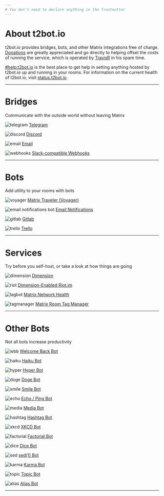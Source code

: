 ```yaml
---
# You don’t need to declare anything in the frontmatter
---
```


<div class="info-box">

# About t2bot.io

t2bot.io provides bridges, bots, and other Matrix integrations free of charge.
[Donations](/donations) are greatly appreciated and go directly to helping offset
the costs of running the service, which is operated by [TravisR](https://matrix.to/#/@travis:t2l.io) in his spare time.

[#help:t2bot.io](https://matrix.to/#/#help:t2bot.io) is the best place to get help in
setting anything hosted by t2bot.io up and running in your rooms. For information on
the current health of t2bot.io, visit [status.t2bot.io](https://status.t2bot.io).

</div>

<hr class="spacer" />

<div class="section">

# Bridges

Communicate with the outside world without leaving Matrix

<div class="cards">

<div class="card">

![telegram](/assets/img/mx-telegram.png)
[Telegram](/telegram)

</div>

<div class="card">

![discord](/assets/img/mx-discord.png)
[Discord](/discord)

</div>

<!-- <div class="card">

![hangouts](/assets/img/mx-hangouts.png)
[Hangouts](/hangouts)

</div> -->

<!-- <div class="card">

![fbmessenger](/assets/img/mx-fbmessenger.png)
[Facebook Messenger](/messenger)

</div> -->

<div class="card">

![email](/assets/img/mx-email.png)
[Email](/email)

</div>

<div class="card">

![webhooks](/assets/img/mx-webhooks.png)
[Slack-compatible Webhooks](/webhooks)

</div>

</div>

</div>

<hr class="spacer" />

<div class="section">

# Bots

Add utility to your rooms with bots

<div class="cards">

<div class="card">

![voyager](/assets/img/mx-voyager.png)
[Matrix Traveler (Voyager)](/voyager)

</div>

<div class="card">

![email notifications bot](/assets/img/mx-email-bot.png)
[Email Notifications](/emailbot)

</div>

<div class="card">

![gitlab](/assets/img/mx-gitlab.png)
[Gitlab](/gitlab)

</div>

<div class="card">

![trello](/assets/img/mx-trello.png)
[Trello](/trellobot)

</div>

</div>

</div>

<hr class="spacer" />

<div class="section">

# Services

Try before you self-host, or take a look at how things are going

<div class="cards">

<div class="card">

![dimension](/assets/img/mx-dimension.png)
[Dimension](https://dimension.t2bot.io)

</div>

<div class="card">

![riot](/assets/img/mx-riot.png)
[Dimension-Enabled Riot.im](https://riot.t2host.io)

</div>

<div class="card">

![lagbot](/assets/img/mx-lagbot.png)
[Matrix Network Health](https://lag.t2bot.io)

</div>

<div class="card">

![tagmanager](/assets/img/mx-tag-manager.png)
[Matrix Room Tag Manager](https://tags.t2bot.io)

</div>

</div>

</div>

<hr class="spacer" />

<div class="section">

# Other Bots

Not all bots increase productivity

<div class="cards">

<div class="card">

![wbb](/assets/img/mx-welcomeback.png)
[Welcome Back Bot](/welcomebackbot)

</div>

<div class="card">

![haiku](/assets/img/mx-haiku.png)
[Haiku Bot](/haikubot)

</div>

<div class="card">

![hyper](/assets/img/mx-hyperbot.png)
[Hyper Bot](/hyperbot)

</div>

<div class="card">

![doge](/assets/img/mx-doge.png)
[Doge Bot](/dogebot)

</div>

<div class="card">

![smile](/assets/img/mx-smile.png)
[Smile Bot](/smilebot)

</div>

<div class="card">

![echo](/assets/img/mx-echo.png)
[Echo / Ping Bot](/echobot)

</div>

<div class="card">

![media](/assets/img/mx-media.png)
[Media Bot](/mediabot)

</div>

<div class="card">

![hashtag](/assets/img/mx-hashtag.png)
[Hashtag Bot](/hashtagbot)

</div>

<div class="card">

![xkcd](/assets/img/mx-xkcd.png)
[XKCD Bot](/xkcdbot)

</div>

<div class="card">

![factorial](/assets/img/mx-factorial.png)
[Factorial Bot](/factorialbot)

</div>

<div class="card">

![dice](/assets/img/mx-dice.png)
[Dice Bot](/dicebot)

</div>

<div class="card">

![sed](/assets/img/mx-sed.png)
[sed(1) Bot](/sedbot)

</div>

<div class="card">

![karma](/assets/img/mx-karma.png)
[Karma Bot](/karmabot)

</div>

<div class="card">

![topic](/assets/img/mx-topic.png)
[Topic Bot](/topicbot)

</div>

<div class="card">

![alias](/assets/img/mx-alias.png)
[Alias Bot](/aliasbot)

</div>

</div>

</div>

<hr class="spacer" />
